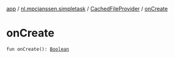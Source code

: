 [app](../../index.md) / [nl.mpcjanssen.simpletask](../index.md) / [CachedFileProvider](index.md) / [onCreate](.)

# onCreate

`fun onCreate(): `[`Boolean`](https://kotlinlang.org/api/latest/jvm/stdlib/kotlin/-boolean/index.html)